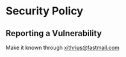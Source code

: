 # Security Policy

## Reporting a Vulnerability

Make it known through <email>xithrius@fastmail.com</email>
